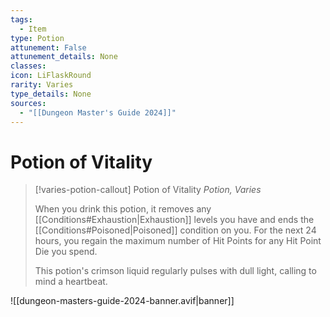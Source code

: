 ```yaml
---
tags:
  - Item
type: Potion
attunement: False
attunement_details: None
classes:
icon: LiFlaskRound
rarity: Varies
type_details: None
sources: 
  - "[[Dungeon Master's Guide 2024]]"
---
```

# Potion of Vitality
>[!varies-potion-callout] Potion of Vitality
>_Potion, Varies_
>
>When you drink this potion, it removes any [[Conditions#Exhaustion\|Exhaustion]] levels you have and ends the [[Conditions#Poisoned\|Poisoned]] condition on you. For the next 24 hours, you regain the maximum number of Hit Points for any Hit Point Die you spend.
>
>This potion's crimson liquid regularly pulses with dull light, calling to mind a heartbeat.
>


![[dungeon-masters-guide-2024-banner.avif|banner]]